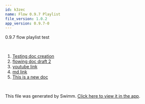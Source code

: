 ```yaml
---
id: k3zec
name: Flow 0.9.7 Playlist
file_version: 1.0.2
app_version: 0.9.7-0
---
```


<!-- Intro - Do not remove this comment -->
0.9.7 flow playlist test

<br/>

<!-- Steps - Do not remove this comment -->
1. [Testing doc creation](testing-doc-creation.LTxBk.sw.md)
2. [flowing doc draft 2](flowing-doc-draft-2.PIv3p.sw.md)
3. [youtube link](https://www.youtube.com/watch?v=b_0_nF9yX9c&ab_channel=Swimm)
4. [md link](https://raw.githubusercontent.com/AddieCohen/stoke-weather/main/README.md)
5. [This is a new doc](this-is-a-new-doc.pn9v7.sw.md)


<br/>

This file was generated by Swimm. [Click here to view it in the app](https://swimm-web-app.web.app/repos/Z2l0aHViJTNBJTNBc3Rva2Utd2VhdGhlciUzQSUzQUFkZGllQ29oZW4=/playlists/k3zec).